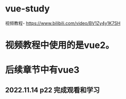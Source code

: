 # vue-study
视频教程-
      https://www.bilibili.com/video/BV1Zy4y1K7SH
# 视频教程中使用的是vue2。

# 后续章节中有vue3 


## 2022.11.14 p22 完成观看和学习